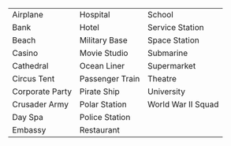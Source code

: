 <table>
  <tr>
    <td>Airplane</td>
    <td>Hospital</td>
    <td>School</td>
  </tr>
  <tr>
    <td>Bank</td>
    <td>Hotel</td>
    <td>Service Station</td>
  </tr>
  <tr>
    <td>Beach</td>
    <td>Military Base</td>
    <td>Space Station</td>
  </tr>
  <tr>
    <td>Casino</td>
    <td>Movie Studio</td>
    <td>Submarine</td>
  </tr>
  <tr>
    <td>Cathedral</td>
    <td>Ocean Liner</td>
    <td>Supermarket</td>
  </tr>
  <tr>
    <td>Circus Tent</td>
    <td>Passenger Train</td>
    <td>Theatre</td>
  </tr>
  <tr>
    <td>Corporate Party</td>
    <td>Pirate Ship</td>
    <td>University</td>
  </tr>
  <tr>
    <td>Crusader Army</td>
    <td>Polar Station</td>
    <td>World War II Squad</td>
  </tr>
  <tr>
    <td>Day Spa</td>
    <td>Police Station</td>
    <td></td>
  </tr>
  <tr>
    <td>Embassy</td>
    <td>Restaurant</td>
    <td></td>
  </tr>
</table>
